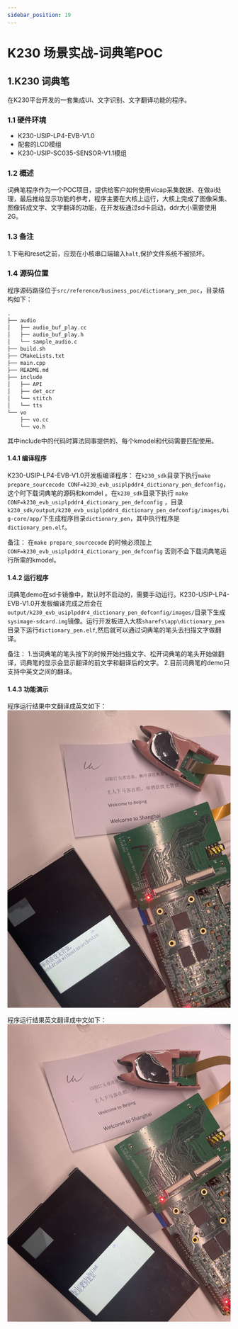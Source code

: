 ```yaml
---
sidebar_position: 19
---
```


# K230 场景实战-词典笔POC

## 1.K230 词典笔

在K230平台开发的一套集成UI、文字识别、文字翻译功能的程序。

### 1.1 硬件环境

- K230-USIP-LP4-EVB-V1.0
- 配套的LCD模组
- K230-USIP-SC035-SENSOR-V1.1模组

### 1.2 概述

词典笔程序作为一个POC项目，提供给客户如何使用vicap采集数据、在做ai处理，最后推给显示功能的参考，程序主要在大核上运行，大核上完成了图像采集、图像转成文字、文字翻译的功能，在开发板通过sd卡启动，ddr大小需要使用2G。

### 1.3 备注

1.下电和reset之前，应现在小核串口端输入`halt`,保护文件系统不被损坏。

### 1.4 源码位置

程序源码路径位于`src/reference/business_poc/dictionary_pen_poc`，目录结构如下：

```
.
├── audio
│   ├── audio_buf_play.cc
│   ├── audio_buf_play.h
│   └── sample_audio.c
├── build.sh
├── CMakeLists.txt
├── main.cpp
├── README.md
├── include
│   ├── API
│   ├── det_ocr
│   └── stitch
│   └── tts
└── vo
    ├── vo.cc
    └── vo.h
```



其中include中的代码时算法同事提供的、每个kmodel和代码需要匹配使用。

#### 1.4.1 编译程序

K230-USIP-LP4-EVB-V1.0开发板编译程序： 在`k230_sdk`目录下执行`make prepare_sourcecode CONF=k230_evb_usiplpddr4_dictionary_pen_defconfig`，这个时下载词典笔的源码和komdel 。在`k230_sdk`目录下执行 `make CONF=k230_evb_usiplpddr4_dictionary_pen_defconfig` ，目录`k230_sdk/output/k230_evb_usiplpddr4_dictionary_pen_defconfig/images/big-core/app/`下生成程序目录`dictionary_pen`，其中执行程序是`dictionary_pen.elf`。

备注： 在`make prepare_sourcecode` 的时候必须加上`CONF=k230_evb_usiplpddr4_dictionary_pen_defconfig` 否则不会下载词典笔运行所需的kmodel。

#### 1.4.2 运行程序

词典笔demo在sd卡镜像中，默认时不启动的，需要手动运行。K230-USIP-LP4-EVB-V1.0开发板编译完成之后会在`output/k230_evb_usiplpddr4_dictionary_pen_defconfig/images/`目录下生成`sysimage-sdcard.img`镜像。运行开发板进入大核`sharefs\app\dictionary_pen`目录下运行`dictionary_pen.elf`,然后就可以通过词典笔的笔头去扫描文字做翻译。

备注： 1.当词典笔的笔头按下的时候开始扫描文字、松开词典笔的笔头开始做翻译，词典笔的显示会显示翻译的前文字和翻译后的文字。 2.目前词典笔的demo只支持中英文之间的翻译。

#### 1.4.3 功能演示

程序运行结果中文翻译成英文如下：![door_lock_menu](${images}/dictionary_pen_zh_translate_en.jpg)

程序运行结果英文翻译成中文如下：![door_lock_menu](${images}/dictionary_pen_en_translate_zh.jpg)
